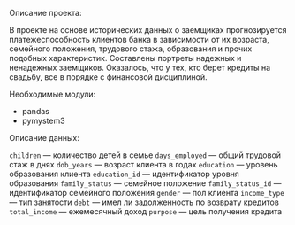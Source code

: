 Описание проекта:

В проекте на основе исторических данных о заемщиках прогнозируется платежеспособность клиентов банка в зависимости от их возраста, семейного положения, трудового стажа, образования и прочих подобных характеристик. Составлены портреты надежных и ненадежных заемщиков. Оказалось, что у тех, кто берет кредиты на свадьбу, все в порядке с финансовой дисциплиной. 

Необходимые модули:

- pandas
- pymystem3

Описание данных:

`children` — количество детей в семье
`days_employed` — общий трудовой стаж в днях
`dob_years` — возраст клиента в годах
`education` — уровень образования клиента
`education_id` — идентификатор уровня образования
`family_status` — семейное положение
`family_status_id` — идентификатор семейного положения
`gender` — пол клиента
`income_type` — тип занятости
`debt` — имел ли задолженность по возврату кредитов
`total_income` — ежемесячный доход
`purpose` — цель получения кредита